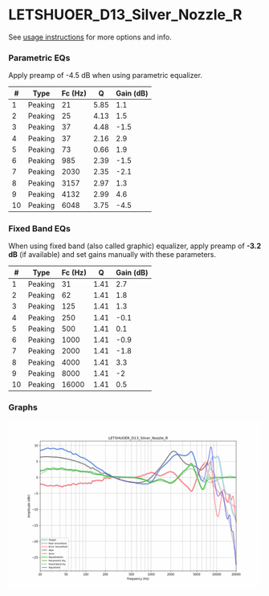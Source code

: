 # LETSHUOER_D13_Silver_Nozzle_R
See [usage instructions](https://github.com/jaakkopasanen/AutoEq#usage) for more options and info.

### Parametric EQs
Apply preamp of -4.5 dB when using parametric equalizer.

|   # | Type    |   Fc (Hz) |    Q |   Gain (dB) |
|-----|---------|-----------|------|-------------|
|   1 | Peaking |        21 | 5.85 |         1.1 |
|   2 | Peaking |        25 | 4.13 |         1.5 |
|   3 | Peaking |        37 | 4.48 |        -1.5 |
|   4 | Peaking |        37 | 2.16 |         2.9 |
|   5 | Peaking |        73 | 0.66 |         1.9 |
|   6 | Peaking |       985 | 2.39 |        -1.5 |
|   7 | Peaking |      2030 | 2.35 |        -2.1 |
|   8 | Peaking |      3157 | 2.97 |         1.3 |
|   9 | Peaking |      4132 | 2.99 |         4.6 |
|  10 | Peaking |      6048 | 3.75 |        -4.5 |

### Fixed Band EQs
When using fixed band (also called graphic) equalizer, apply preamp of **-3.2 dB** (if available) and set gains manually with these parameters.

|   # | Type    |   Fc (Hz) |    Q |   Gain (dB) |
|-----|---------|-----------|------|-------------|
|   1 | Peaking |        31 | 1.41 |         2.7 |
|   2 | Peaking |        62 | 1.41 |         1.8 |
|   3 | Peaking |       125 | 1.41 |         1.3 |
|   4 | Peaking |       250 | 1.41 |        -0.1 |
|   5 | Peaking |       500 | 1.41 |         0.1 |
|   6 | Peaking |      1000 | 1.41 |        -0.9 |
|   7 | Peaking |      2000 | 1.41 |        -1.8 |
|   8 | Peaking |      4000 | 1.41 |         3.3 |
|   9 | Peaking |      8000 | 1.41 |        -2   |
|  10 | Peaking |     16000 | 1.41 |         0.5 |

### Graphs
![](./LETSHUOER_D13_Silver_Nozzle_R.png)
